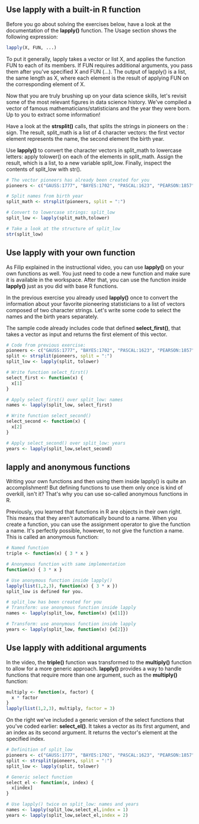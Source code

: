 ## Use lapply with a built-in R function

Before you go about solving the exercises below, have a look at the documentation of the **lapply()** function. The Usage section shows the following expression:
```r
lapply(X, FUN, ...)
```
To put it generally, lapply takes a vector or list X, and applies the function FUN to each of its members. If FUN requires additional arguments, you pass them after you've specified X and FUN (...). The output of lapply() is a list, the same length as X, where each element is the result of applying FUN on the corresponding element of X.

Now that you are truly brushing up on your data science skills, let's revisit some of the most relevant figures in data science history. We've compiled a vector of famous mathematicians/statisticians and the year they were born. Up to you to extract some information!


Have a look at the **strsplit()** calls, that splits the strings in pioneers on the : sign. The result, split_math is a list of 4 character vectors: the first vector element represents the name, the second element the birth year.

Use **lapply()** to convert the character vectors in split_math to lowercase letters: apply tolower() on each of the elements in split_math. Assign the result, which is a list, to a new variable split_low.
Finally, inspect the contents of split_low with str().
```r
# The vector pioneers has already been created for you
pioneers <- c("GAUSS:1777", "BAYES:1702", "PASCAL:1623", "PEARSON:1857")

# Split names from birth year
split_math <- strsplit(pioneers, split = ":")

# Convert to lowercase strings: split_low
split_low <- lapply(split_math,tolower)

# Take a look at the structure of split_low
str(split_low)
```
## Use lapply with your own function

As Filip explained in the instructional video, you can use **lapply()** on your own functions as well. You just need to code a new function and make sure it is available in the workspace. After that, you can use the function inside **lapply()** just as you did with base R functions.

In the previous exercise you already used **lapply()** once to convert the information about your favorite pioneering statisticians to a list of vectors composed of two character strings. Let's write some code to select the names and the birth years separately.

The sample code already includes code that defined **select_first()**, that takes a vector as input and returns the first element of this vector.
```r
# Code from previous exercise:
pioneers <- c("GAUSS:1777", "BAYES:1702", "PASCAL:1623", "PEARSON:1857")
split <- strsplit(pioneers, split = ":")
split_low <- lapply(split, tolower)

# Write function select_first()
select_first <- function(x) {
  x[1]
}

# Apply select_first() over split_low: names
names <- lapply(split_low, select_first)

# Write function select_second()
select_second <- function(x) {
  x[2]
}

# Apply select_second() over split_low: years
years <- lapply(split_low,select_second)
```
## lapply and anonymous functions

Writing your own functions and then using them inside lapply() is quite an accomplishment! But defining functions to use them only once is kind of overkill, isn't it? That's why you can use so-called anonymous functions in R.

Previously, you learned that functions in R are objects in their own right. This means that they aren't automatically bound to a name. When you create a function, you can use the assignment operator to give the function a name. It's perfectly possible, however, to not give the function a name. This is called an anonymous function:
```r
# Named function
triple <- function(x) { 3 * x }

# Anonymous function with same implementation
function(x) { 3 * x }

# Use anonymous function inside lapply()
lapply(list(1,2,3), function(x) { 3 * x })
split_low is defined for you.
```
```r
# split_low has been created for you
# Transform: use anonymous function inside lapply
names <- lapply(split_low, function(x) {x[1]})

# Transform: use anonymous function inside lapply
years <- lapply(split_low, function(x) {x[2]})
```

## Use lapply with additional arguments

In the video, the **triple()** function was transformed to the **multiply()** function to allow for a more generic approach. **lapply()** provides a way to handle functions that require more than one argument, such as the **multiply()** function:
```r
multiply <- function(x, factor) {
  x * factor
}
lapply(list(1,2,3), multiply, factor = 3)
```
On the right we've included a generic version of the select functions that you've coded earlier: **select_el()**. It takes a vector as its first argument, and an index as its second argument. It returns the vector's element at the specified index.

```r
# Definition of split_low
pioneers <- c("GAUSS:1777", "BAYES:1702", "PASCAL:1623", "PEARSON:1857")
split <- strsplit(pioneers, split = ":")
split_low <- lapply(split, tolower)

# Generic select function
select_el <- function(x, index) {
  x[index]
}

# Use lapply() twice on split_low: names and years
names <- lapply(split_low,select_el,index = 1)
years <- lapply(split_low,select_el,index = 2)
```



